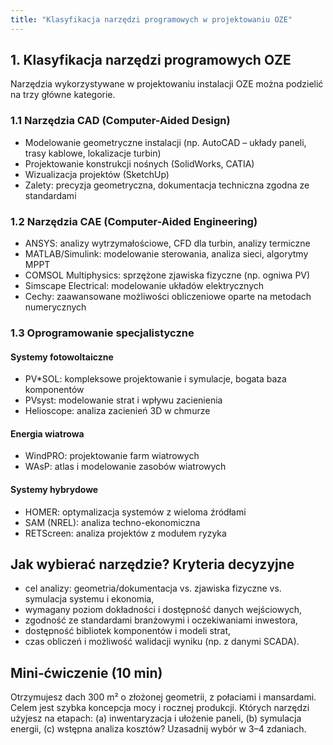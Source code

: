 ```yaml
---
title: "Klasyfikacja narzędzi programowych w projektowaniu OZE"
---
```


## 1. Klasyfikacja narzędzi programowych OZE

Narzędzia wykorzystywane w projektowaniu instalacji OZE można podzielić na trzy główne kategorie.

### 1.1 Narzędzia CAD (Computer-Aided Design)
- Modelowanie geometryczne instalacji (np. AutoCAD – układy paneli, trasy kablowe, lokalizacje turbin)
- Projektowanie konstrukcji nośnych (SolidWorks, CATIA)
- Wizualizacja projektów (SketchUp)
- Zalety: precyzja geometryczna, dokumentacja techniczna zgodna ze standardami

### 1.2 Narzędzia CAE (Computer-Aided Engineering)
- ANSYS: analizy wytrzymałościowe, CFD dla turbin, analizy termiczne
- MATLAB/Simulink: modelowanie sterowania, analiza sieci, algorytmy MPPT
- COMSOL Multiphysics: sprzężone zjawiska fizyczne (np. ogniwa PV)
- Simscape Electrical: modelowanie układów elektrycznych
- Cechy: zaawansowane możliwości obliczeniowe oparte na metodach numerycznych

### 1.3 Oprogramowanie specjalistyczne
#### Systemy fotowoltaiczne
- PV*SOL: kompleksowe projektowanie i symulacje, bogata baza komponentów
- PVsyst: modelowanie strat i wpływu zacienienia
- Helioscope: analiza zacienień 3D w chmurze

#### Energia wiatrowa
- WindPRO: projektowanie farm wiatrowych
- WAsP: atlas i modelowanie zasobów wiatrowych

#### Systemy hybrydowe
- HOMER: optymalizacja systemów z wieloma źródłami
- SAM (NREL): analiza techno-ekonomiczna
- RETScreen: analiza projektów z modułem ryzyka

## Jak wybierać narzędzie? Kryteria decyzyjne

- cel analizy: geometria/dokumentacja vs. zjawiska fizyczne vs. symulacja systemu i ekonomia,
- wymagany poziom dokładności i dostępność danych wejściowych,
- zgodność ze standardami branżowymi i oczekiwaniami inwestora,
- dostępność bibliotek komponentów i modeli strat,
- czas obliczeń i możliwość walidacji wyniku (np. z danymi SCADA).

## Mini‑ćwiczenie (10 min)

Otrzymujesz dach 300 m² o złożonej geometrii, z połaciami i mansardami. Celem jest szybka koncepcja mocy i rocznej produkcji. Których narzędzi użyjesz na etapach: (a) inwentaryzacja i ułożenie paneli, (b) symulacja energii, (c) wstępna analiza kosztów? Uzasadnij wybór w 3–4 zdaniach.


